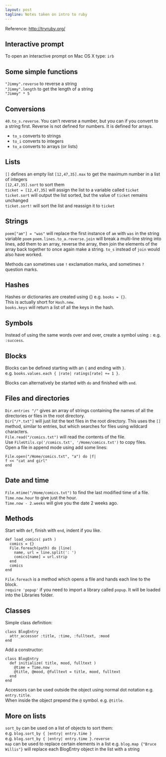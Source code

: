 ```yaml
---
layout: post
tagline: Notes taken on intro to ruby
---
```

Reference: <http://tryruby.org/>

## Interactive prompt
To open an interactive prompt on Mac OS X type: `irb`

## Some simple functions
`"Jimmy".reverse` to reverse a string  
`"Jimmy".length` to get the length of a string  
`"Jimmy" * 5`  

## Conversions
`40.to_s.reverse`. You can't reverse a number, but you can if you convert to a string first. Reverse is not defined for numbers. It is defined for arrays.

* `to_s` converts to strings
* `to_i` converts to integers
* `to_a` converts to arrays (or lists)

## Lists
`[]` defines an empty list
`[12,47,35]­.max` to get the maximum number in a list of integers  
`[12,47,35].sort` to sort them  
`ticket = [12,47,35]` will assign the list to a variable called `ticket`  
`ticket.sort` will output the list sorted, but the value of `ticket` remains unchanged  
`ticket.sort!` will sort the list and reassign it to `ticket`  

## Strings
`poem["am"] = "was"` will replace the first instance of `am` with `was` in the string variable `poem`
`poem.lines.to_a.reverse.join` will break a multi-line string into lines, add them to an array, reverse the array, then join the elements of the array back together to once again make a string. `to_s` instead of `join` would also have worked.

Methods can sometimes use `!` exclamation marks, and sometimes `?` question marks.

## Hashes
Hashes or dictionaries are created using {} e.g. `books = {}`.  
This is actually short for `Hash.new`.  
`books.keys` will return a list of all the keys in the hash.

## Symbols
Instead of using the same words over and over, create a symbol using `:` e.g. `:success`.

## Blocks
Blocks can be defined starting with an `{` and ending with `}`.   
e.g. `books.values.each { |rate| ratings[rate] += 1 }`.  

Blocks can alternatively be started with `do` and finished with `end`.

## Files and directories
`Dir.entries "/"` gives an array of strings containing the names of all the directories or files in the root directory.  
`Dir["/*.txt"]` will just list the text files in the root directory. This uses the `[]` method, similar to entries, but which searches for files using wildcard characters.  
`File.read(­"/comics.t­xt")` will read the contents of the file.  
Use `FileUtils.­cp('/comic­s.txt', '/Hom­e/comics.t­xt')` to copy files.  
Open a file in append mode using add some lines:

	File.open(­"/Home/com­ics.txt", "a") do |f|
	f << "cat and girl"­  
	end  

## Date and time
`File.mtime("/Home/comics.txt")` to find the last modified time of a file.  
`Time.now.hour` to give just the hour.  
`Time.now - 2.weeks` will give you the date 2 weeks ago.  

## Methods
Start with `def`, finish with `end`, indent if you like.

	def load_comics( path )
	  comics = {}
	  File.foreach(path) do |line|
	    name, url = line.split(': ')
	    comics[name] = url.strip
	  end
	  comics
	end
	
`File.foreach` is a method which opens a file and hands each line to the block.  
`require 'popu­p'` if you need to import a library called `popup`. It will be loaded into the Libraries folder.	

## Classes
Simple class definition:

	class BlogE­ntry
	  attr_acces­sor :titl­e, :time­, :full­text, :mood­
	end

Add a constructor:

	class BlogEntry
	  def initialize( title, mood, fulltext )
	    @time = Time.now
	    @title, @mood, @fulltext = title, mood, fulltext
	  end
	end

Accessors can be used outside the object using normal dot notation e.g. `entry.title`.  
When inside the object prepend the `@` symbol. e.g. `@title`.

## More on lists
`sort_by` can be used on a list of objects to sort them:  
e.g. `blog.sort_­by { |entr­y| entry­.time }`  
e.g. `blog.sort_­by { |entr­y| entry­.time }.reverse`  
`map` can be used to replace certain elements in a list
e.g. `blog.map {"Bruce Willis"}` will replace each BlogEntry object in the list with a string



